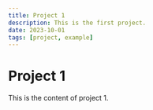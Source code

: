 ```yaml
---
title: Project 1
description: This is the first project.
date: 2023-10-01
tags: [project, example]
---
```


# Project 1

This is the content of project 1.